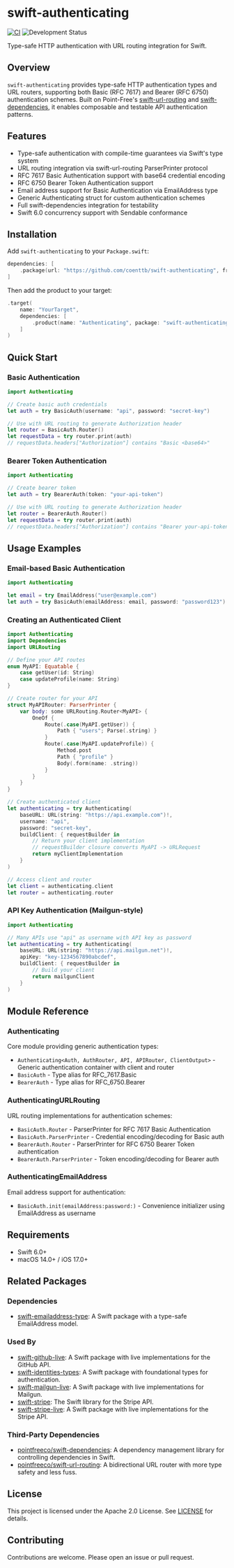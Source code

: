 # swift-authenticating

[![CI](https://github.com/coenttb/swift-authenticating/workflows/CI/badge.svg)](https://github.com/coenttb/swift-authenticating/actions/workflows/ci.yml)
![Development Status](https://img.shields.io/badge/status-active--development-blue.svg)

Type-safe HTTP authentication with URL routing integration for Swift.

## Overview

`swift-authenticating` provides type-safe HTTP authentication types and URL routers, supporting both Basic (RFC 7617) and Bearer (RFC 6750) authentication schemes. Built on Point-Free's [swift-url-routing](https://github.com/pointfreeco/swift-url-routing) and [swift-dependencies](https://github.com/pointfreeco/swift-dependencies), it enables composable and testable API authentication patterns.

## Features

- Type-safe authentication with compile-time guarantees via Swift's type system
- URL routing integration via swift-url-routing ParserPrinter protocol
- RFC 7617 Basic Authentication support with base64 credential encoding
- RFC 6750 Bearer Token Authentication support
- Email address support for Basic Authentication via EmailAddress type
- Generic Authenticating struct for custom authentication schemes
- Full swift-dependencies integration for testability
- Swift 6.0 concurrency support with Sendable conformance

## Installation

Add `swift-authenticating` to your `Package.swift`:

```swift
dependencies: [
    .package(url: "https://github.com/coenttb/swift-authenticating", from: "0.0.1")
]
```

Then add the product to your target:

```swift
.target(
    name: "YourTarget",
    dependencies: [
        .product(name: "Authenticating", package: "swift-authenticating")
    ]
)
```

## Quick Start

### Basic Authentication

```swift
import Authenticating

// Create basic auth credentials
let auth = try BasicAuth(username: "api", password: "secret-key")

// Use with URL routing to generate Authorization header
let router = BasicAuth.Router()
let requestData = try router.print(auth)
// requestData.headers["Authorization"] contains "Basic <base64>"
```

### Bearer Token Authentication

```swift
import Authenticating

// Create bearer token
let auth = try BearerAuth(token: "your-api-token")

// Use with URL routing to generate Authorization header
let router = BearerAuth.Router()
let requestData = try router.print(auth)
// requestData.headers["Authorization"] contains "Bearer your-api-token"
```

## Usage Examples

### Email-based Basic Authentication

```swift
import Authenticating

let email = try EmailAddress("user@example.com")
let auth = try BasicAuth(emailAddress: email, password: "password123")
```

### Creating an Authenticated Client

```swift
import Authenticating
import Dependencies
import URLRouting

// Define your API routes
enum MyAPI: Equatable {
    case getUser(id: String)
    case updateProfile(name: String)
}

// Create router for your API
struct MyAPIRouter: ParserPrinter {
    var body: some URLRouting.Router<MyAPI> {
        OneOf {
            Route(.case(MyAPI.getUser)) {
                Path { "users"; Parse(.string) }
            }
            Route(.case(MyAPI.updateProfile)) {
                Method.post
                Path { "profile" }
                Body(.form(name: .string))
            }
        }
    }
}

// Create authenticated client
let authenticating = try Authenticating(
    baseURL: URL(string: "https://api.example.com")!,
    username: "api",
    password: "secret-key",
    buildClient: { requestBuilder in
        // Return your client implementation
        // requestBuilder closure converts MyAPI -> URLRequest
        return myClientImplementation
    }
)

// Access client and router
let client = authenticating.client
let router = authenticating.router
```

### API Key Authentication (Mailgun-style)

```swift
import Authenticating

// Many APIs use "api" as username with API key as password
let authenticating = try Authenticating(
    baseURL: URL(string: "https://api.mailgun.net")!,
    apiKey: "key-1234567890abcdef",
    buildClient: { requestBuilder in
        // Build your client
        return mailgunClient
    }
)
```

## Module Reference

### Authenticating

Core module providing generic authentication types:

- `Authenticating<Auth, AuthRouter, API, APIRouter, ClientOutput>` - Generic authentication container with client and router
- `BasicAuth` - Type alias for RFC_7617.Basic
- `BearerAuth` - Type alias for RFC_6750.Bearer

### AuthenticatingURLRouting

URL routing implementations for authentication schemes:

- `BasicAuth.Router` - ParserPrinter for RFC 7617 Basic Authentication
- `BasicAuth.ParserPrinter` - Credential encoding/decoding for Basic auth
- `BearerAuth.Router` - ParserPrinter for RFC 6750 Bearer Token authentication
- `BearerAuth.ParserPrinter` - Token encoding/decoding for Bearer auth

### AuthenticatingEmailAddress

Email address support for authentication:

- `BasicAuth.init(emailAddress:password:)` - Convenience initializer using EmailAddress as username

## Requirements

- Swift 6.0+
- macOS 14.0+ / iOS 17.0+

## Related Packages

### Dependencies

- [swift-emailaddress-type](https://github.com/coenttb/swift-emailaddress-type): A Swift package with a type-safe EmailAddress model.

### Used By

- [swift-github-live](https://github.com/coenttb/swift-github-live): A Swift package with live implementations for the GitHub API.
- [swift-identities-types](https://github.com/coenttb/swift-identities-types): A Swift package with foundational types for authentication.
- [swift-mailgun-live](https://github.com/coenttb/swift-mailgun-live): A Swift package with live implementations for Mailgun.
- [swift-stripe](https://github.com/coenttb/swift-stripe): The Swift library for the Stripe API.
- [swift-stripe-live](https://github.com/coenttb/swift-stripe-live): A Swift package with live implementations for the Stripe API.

### Third-Party Dependencies

- [pointfreeco/swift-dependencies](https://github.com/pointfreeco/swift-dependencies): A dependency management library for controlling dependencies in Swift.
- [pointfreeco/swift-url-routing](https://github.com/pointfreeco/swift-url-routing): A bidirectional URL router with more type safety and less fuss.

## License

This project is licensed under the Apache 2.0 License. See [LICENSE](LICENSE) for details.

## Contributing

Contributions are welcome. Please open an issue or pull request.
